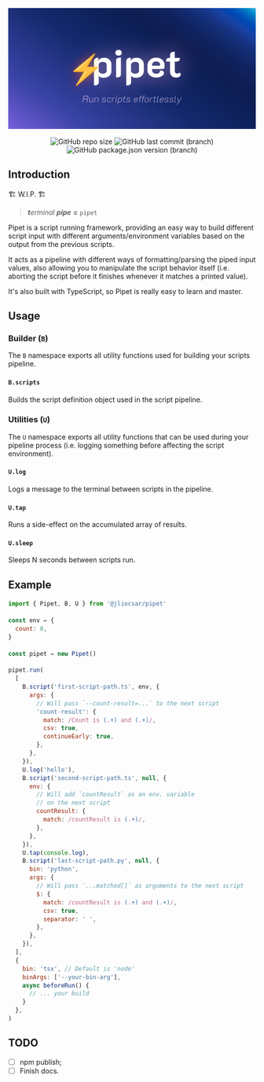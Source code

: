 <div align=center>

<img width=680 src=.github/logo.png>

![GitHub repo size](https://img.shields.io/github/repo-size/jliocsar/pipet?style=for-the-badge&labelColor=4B4BB5&color=fff)
![GitHub last commit (branch)](https://img.shields.io/github/last-commit/jliocsar/pipet/main?style=for-the-badge&labelColor=4B4BB5&color=fff)
![GitHub package.json version (branch)](https://img.shields.io/github/package-json/v/jliocsar/pipet/main?style=for-the-badge&labelColor=4B4BB5&color=fff)

</div>

## Introduction

🏗️ W.I.P. 🏗️

> _**t**erminal **pipe**_ **=** `pipet`

Pipet is a script running framework, providing an easy way to build different script input with different arguments/environment variables based on the output from the previous scripts.

It acts as a pipeline with different ways of formatting/parsing the piped input values, also allowing you to manipulate the script behavior itself (i.e. aborting the script before it finishes whenever it matches a printed value).

It's also built with TypeScript, so Pipet is really easy to learn and master.

## Usage

### Builder (`B`)

The `B` namespace exports all utility functions used for building your scripts pipeline.


#### `B.scripts`

Builds the script definition object used in the script pipeline.

### Utilities (`U`)

The `U` namespace exports all utility functions that can be used during your pipeline process (i.e. logging something before affecting the script environment).

#### `U.log`

Logs a message to the terminal between scripts in the pipeline.

#### `U.tap`

Runs a side-effect on the accumulated array of results.

#### `U.sleep`

Sleeps N seconds between scripts run.

## Example

```js
import { Pipet, B, U } from '@jliocsar/pipet'

const env = {
  count: 0,
}

const pipet = new Pipet()

pipet.run(
  [
    B.script('first-script-path.ts', env, {
      args: {
        // Will pass `--count-result=...` to the next script
        'count-result': {
          match: /Count is (.+) and (.+)/,
          csv: true,
          continueEarly: true,
        },
      },
    }),
    U.log('hello'),
    B.script('second-script-path.ts', null, {
      env: {
        // Will add `countResult` as an env. variable
        // on the next script
        countResult: {
          match: /countResult is (.+)/,
        },
      },
    }),
    U.tap(console.log),
    B.script('last-script-path.py', null, {
      bin: 'python',
      args: {
        // Will pass `...matched[]` as arguments to the next script
        $: {
          match: /countResult is (.+) and (.+)/,
          csv: true,
          separator: ' ',
        },
      },
    }),
  ],
  {
    bin: 'tsx', // Default is 'node'
    binArgs: ['--your-bin-arg'],
    async beforeRun() {
      // ... your build
    }
  },
)
```

## TODO

- [ ] npm publish;
- [ ] Finish docs.
